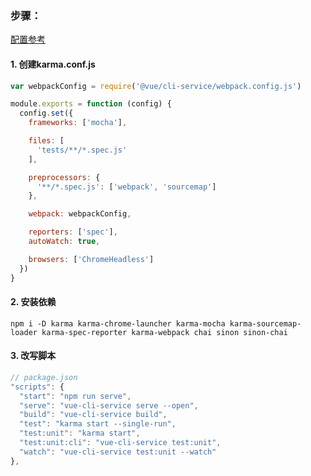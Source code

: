 ### 步骤：

[配置参考](https://vue-test-utils.vuejs.org/zh/installation/testing-single-file-components-with-karma.html)
#### 1. 创建karma.conf.js
```js
var webpackConfig = require('@vue/cli-service/webpack.config.js')

module.exports = function (config) {
  config.set({
    frameworks: ['mocha'],

    files: [
      'tests/**/*.spec.js'
    ],

    preprocessors: {
      '**/*.spec.js': ['webpack', 'sourcemap']
    },

    webpack: webpackConfig,

    reporters: ['spec'],
    autoWatch: true,

    browsers: ['ChromeHeadless']
  })
}
```

#### 2. 安装依赖
```
npm i -D karma karma-chrome-launcher karma-mocha karma-sourcemap-loader karma-spec-reporter karma-webpack chai sinon sinon-chai
```

#### 3. 改写脚本
```js
// package.json
"scripts": {
  "start": "npm run serve",
  "serve": "vue-cli-service serve --open",
  "build": "vue-cli-service build",
  "test": "karma start --single-run",
  "test:unit": "karma start",
  "test:unit:cli": "vue-cli-service test:unit",
  "watch": "vue-cli-service test:unit --watch"
},
```